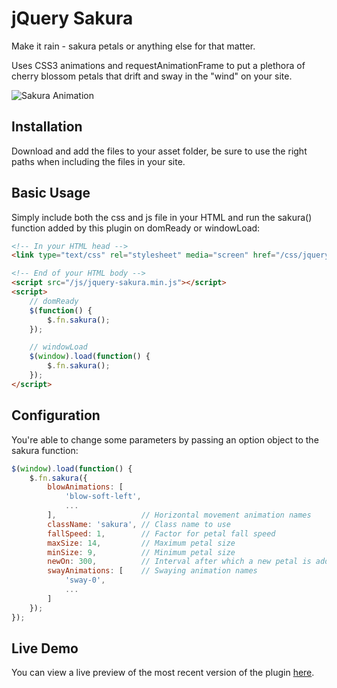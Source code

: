 # jQuery Sakura

Make it rain - sakura petals or anything else for that matter.

Uses CSS3 animations and requestAnimationFrame to put a plethora of cherry blossom petals that drift and sway in the "wind" on your site.

![Sakura Animation](http://i.imgur.com/Ns7PWi3.gif "Sakura Animation")

## Installation

Download and add the files to your asset folder, be sure to use the right paths when including the files in your site.

## Basic Usage

Simply include both the css and js file in your HTML and run the sakura() function added by this plugin on domReady or windowLoad:

```html
<!-- In your HTML head -->
<link type="text/css" rel="stylesheet" media="screen" href="/css/jquery-sakura.min.css" />

<!-- End of your HTML body -->
<script src="/js/jquery-sakura.min.js"></script>
<script>
    // domReady
    $(function() {
        $.fn.sakura();
    });

    // windowLoad
    $(window).load(function() {
        $.fn.sakura();
    });
</script>
```

## Configuration

You're able to change some parameters by passing an option object to the sakura function:

```js
$(window).load(function() {
    $.fn.sakura({
        blowAnimations: [
            'blow-soft-left',
            ...
        ],                   // Horizontal movement animation names
        className: 'sakura', // Class name to use
        fallSpeed: 1,        // Factor for petal fall speed
        maxSize: 14,         // Maximum petal size
        minSize: 9,          // Minimum petal size
        newOn: 300,          // Interval after which a new petal is added
        swayAnimations: [    // Swaying animation names
            'sway-0',
            ...
        ]
    });
});
```

## Live Demo

You can view a live preview of the most recent version of the plugin [here](http://jsfiddle.net/aKr8D/9/).
